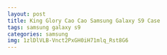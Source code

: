 ```yaml
---
layout: post
title: King Glory Cao Cao Samsung Galaxy S9 Case
tags: samsung galaxy s9
categories: samsung
img: 1zlDlVLB-Vnct2PxGH0iH71mlq_Rst8G6
---
```

